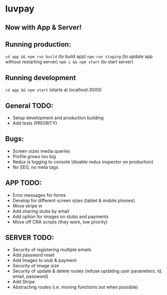 # luvpay

## Now with App & Server!

## Running production:

`cd app && npm run build` (to build app)
`npm run staging` (to update app without restarting server)
`npm i && npm start` (to start server)

## Running development

`cd app && npm start` (starts at localhost:3000)

## General TODO:

* Setup development and production building
* Add tests (PRIORITY)

## Bugs:

* Screen sizes media queries
* Profile grows too big
* Redux is logging to console (disable redux inspector on production)
* No SEO, no meta tags

## APP TODO:

* Error messages for forms
* Develop for different screen sizes (tablet & mobile phones)
* Move stripe in
* Add sharing stubs by email
* Add option for images on stubs and payments
* Move off CRA scripts (they work, low priority)

## SERVER TODO:

* Security of registering multiple emails
* Add password reset
* Add Images to stub & payment
* Security of image size
* Security of update & delete routes (refuse updating user parameters: id, email, password)
* Add Stripe
* Abstracting routes (i.e. moving functions out when possible)
